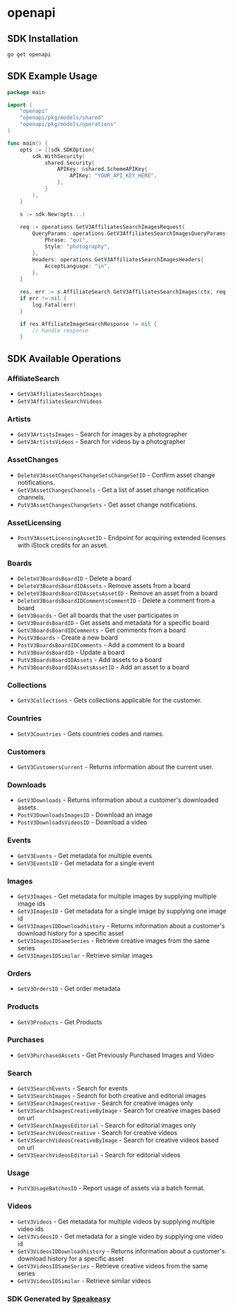 # openapi

<!-- Start SDK Installation -->
## SDK Installation

```bash
go get openapi
```
<!-- End SDK Installation -->

## SDK Example Usage
<!-- Start SDK Example Usage -->
```go
package main

import (
    "openapi"
    "openapi/pkg/models/shared"
    "openapi/pkg/models/operations"
)

func main() {
    opts := []sdk.SDKOption{
        sdk.WithSecurity(
            shared.Security{
                APIKey: &shared.SchemeAPIKey{
                    APIKey: "YOUR_API_KEY_HERE",
                },
            }
        ),
    }

    s := sdk.New(opts...)
    
    req := operations.GetV3AffiliatesSearchImagesRequest{
        QueryParams: operations.GetV3AffiliatesSearchImagesQueryParams{
            Phrase: "qui",
            Style: "photography",
        },
        Headers: operations.GetV3AffiliatesSearchImagesHeaders{
            AcceptLanguage: "in",
        },
    }
    
    res, err := s.AffiliateSearch.GetV3AffiliatesSearchImages(ctx, req)
    if err != nil {
        log.Fatal(err)
    }

    if res.AffiliateImageSearchResponse != nil {
        // handle response
    }
```
<!-- End SDK Example Usage -->

<!-- Start SDK Available Operations -->
## SDK Available Operations

### AffiliateSearch

* `GetV3AffiliatesSearchImages`
* `GetV3AffiliatesSearchVideos`

### Artists

* `GetV3ArtistsImages` - Search for images by a photographer
* `GetV3ArtistsVideos` - Search for videos by a photographer

### AssetChanges

* `DeleteV3AssetChangesChangeSetsChangeSetID` - Confirm asset change notifications.
* `GetV3AssetChangesChannels` - Get a list of asset change notification channels.
* `PutV3AssetChangesChangeSets` - Get asset change notifications.

### AssetLicensing

* `PostV3AssetLicensingAssetID` - Endpoint for acquiring extended licenses with iStock credits for an asset.

### Boards

* `DeleteV3BoardsBoardID` - Delete a board
* `DeleteV3BoardsBoardIDAssets` - Remove assets from a board
* `DeleteV3BoardsBoardIDAssetsAssetID` - Remove an asset from a board
* `DeleteV3BoardsBoardIDCommentsCommentID` - Delete a comment from a board
* `GetV3Boards` - Get all boards that the user participates in
* `GetV3BoardsBoardID` - Get assets and metadata for a specific board
* `GetV3BoardsBoardIDComments` - Get comments from a board
* `PostV3Boards` - Create a new board
* `PostV3BoardsBoardIDComments` - Add a comment to a board
* `PutV3BoardsBoardID` - Update a board
* `PutV3BoardsBoardIDAssets` - Add assets to a board
* `PutV3BoardsBoardIDAssetsAssetID` - Add an asset to a board

### Collections

* `GetV3Collections` - Gets collections applicable for the customer.

### Countries

* `GetV3Countries` - Gets countries codes and names.

### Customers

* `GetV3CustomersCurrent` - Returns information about the current user.

### Downloads

* `GetV3Downloads` - Returns information about a customer's downloaded assets.
* `PostV3DownloadsImagesID` - Download an image
* `PostV3DownloadsVideosID` - Download a video

### Events

* `GetV3Events` - Get metadata for multiple events
* `GetV3EventsID` - Get metadata for a single event

### Images

* `GetV3Images` - Get metadata for multiple images by supplying multiple image ids
* `GetV3ImagesID` - Get metadata for a single image by supplying one image id
* `GetV3ImagesIDDownloadhistory` - Returns information about a customer's download history for a specific asset
* `GetV3ImagesIDSameSeries` - Retrieve creative images from the same series
* `GetV3ImagesIDSimilar` - Retrieve similar images

### Orders

* `GetV3OrdersID` - Get order metadata

### Products

* `GetV3Products` - Get Products

### Purchases

* `GetV3PurchasedAssets` - Get Previously Purchased Images and Video

### Search

* `GetV3SearchEvents` - Search for events
* `GetV3SearchImages` - Search for both creative and editorial images
* `GetV3SearchImagesCreative` - Search for creative images only
* `GetV3SearchImagesCreativeByImage` - Search for creative images based on url
* `GetV3SearchImagesEditorial` - Search for editorial images only
* `GetV3SearchVideosCreative` - Search for creative videos
* `GetV3SearchVideosCreativeByImage` - Search for creative videos based on url
* `GetV3SearchVideosEditorial` - Search for editorial videos

### Usage

* `PutV3UsageBatchesID` - Report usage of assets via a batch format.

### Videos

* `GetV3Videos` - Get metadata for multiple videos by supplying multiple video ids
* `GetV3VideosID` - Get metadata for a single video by supplying one video id
* `GetV3VideosIDDownloadhistory` - Returns information about a customer's download history for a specific asset
* `GetV3VideosIDSameSeries` - Retrieve creative videos from the same series
* `GetV3VideosIDSimilar` - Retrieve similar videos

<!-- End SDK Available Operations -->

### SDK Generated by [Speakeasy](https://docs.speakeasyapi.dev/docs/using-speakeasy/client-sdks)
